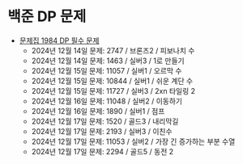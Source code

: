 # 백준 DP 문제 

- [문제집 1984 DP 필수 문제](https://www.acmicpc.net/workbook/view/1984)
    - 2024년 12월 14일 문제: 2747 / 브론즈2 / 피보나치 수 
    - 2024년 12월 14일 문제: 1463 / 실버3  / 1로 만들기 
    - 2024년 12월 15일 문제: 11057 / 실버1 / 오르막 수
    - 2024년 12월 15일 문제: 10844 / 실버1 / 쉬운 계단 수
    - 2024년 12월 15일 문제: 11727 / 실버3 / 2xn 타일링 2
    - 2024년 12월 16일 문제: 11048 / 실버2 / 이동하기 
    - 2024년 12월 16일 문제: 1890 / 실버1 / 점프 
    - 2024년 12월 17일 문제: 1520 / 골드3 / 내리막길 
    - 2024년 12월 17일 문제: 2193 / 실버3 / 이친수 
    - 2024년 12월 17일 문제: 11053 / 실버2 / 가장 긴 증가하는 부분 수열  
    - 2024년 12월 17일 문제: 2294 / 골드5 / 동전 2  